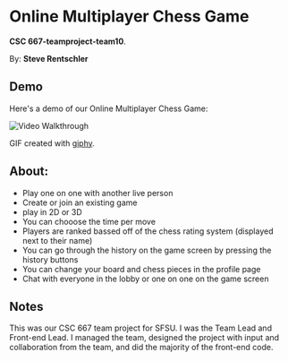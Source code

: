 # Online Multiplayer Chess Game

**CSC 667-teamproject-team10**.

By: **Steve Rentschler**

## Demo 

Here's a demo of our Online Multiplayer Chess Game:

<img src='https://media.giphy.com/media/KxnKVOI4YVfjPlzMOa/giphy.gif' width='' alt='Video Walkthrough' />

GIF created with [giphy](https://giphy.com).

## About:

 * Play one on one with another live person
 * Create or join an existing game
 * play in 2D or 3D
 * You can chooose the time per move
 * Players are ranked bassed off of the chess rating system (displayed next to their name)
 * You can go through the history on the game screen by pressing the history buttons
 * You can change your board and chess pieces in the profile page
 * Chat with everyone in the lobby or one on one on the game screen

## Notes

This was our CSC 667 team project for SFSU. I was the Team Lead and Front-end Lead. I managed the team, designed the project with input and collaboration from the team, and did the majority of the front-end code.

